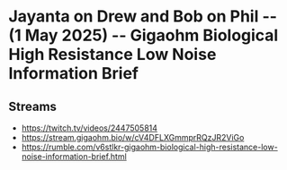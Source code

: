 # Jayanta on Drew and Bob on Phil -- (1 May 2025) -- Gigaohm Biological High Resistance Low Noise Information Brief

## Streams
- https://twitch.tv/videos/2447505814
- https://stream.gigaohm.bio/w/cV4DFLXGmmprRQzJR2ViGo
- https://rumble.com/v6stlkr-gigaohm-biological-high-resistance-low-noise-information-brief.html

